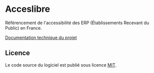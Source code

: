 # Acceslibre

Référencement de l'accessibilité des ERP (Établissements Recevant du Public) en France.

[Documentation technique du projet](https://fabrique-numerique.gitbook.io/acceslibre-technique/)

## Licence

Le code source du logiciel est publié sous licence [MIT](https://fr.wikipedia.org/wiki/Licence_MIT).
